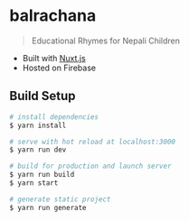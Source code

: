 # balrachana

> Educational Rhymes for Nepali Children

- Built with [Nuxt.js](https://nuxtjs.org)
- Hosted on Firebase

## Build Setup

```bash
# install dependencies
$ yarn install

# serve with hot reload at localhost:3000
$ yarn run dev

# build for production and launch server
$ yarn run build
$ yarn start

# generate static project
$ yarn run generate
```
